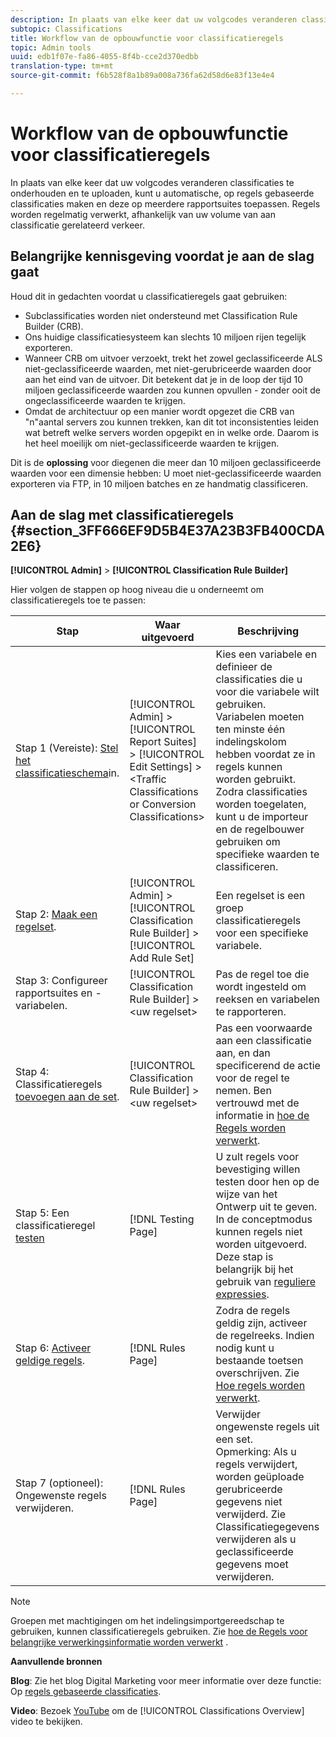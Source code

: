 ```yaml
---
description: In plaats van elke keer dat uw volgcodes veranderen classificaties te onderhouden en te uploaden, kunt u automatische, op regels gebaseerde classificaties maken en deze op meerdere rapportsuites toepassen. Regels worden regelmatig verwerkt, afhankelijk van uw volume van aan classificatie gerelateerd verkeer.
subtopic: Classifications
title: Workflow van de opbouwfunctie voor classificatieregels
topic: Admin tools
uuid: edb1f07e-fa86-4055-8f4b-cce2d370edbb
translation-type: tm+mt
source-git-commit: f6b528f8a1b89a008a736fa62d58d6e83f13e4e4

---
```



# Workflow van de opbouwfunctie voor classificatieregels

In plaats van elke keer dat uw volgcodes veranderen classificaties te onderhouden en te uploaden, kunt u automatische, op regels gebaseerde classificaties maken en deze op meerdere rapportsuites toepassen. Regels worden regelmatig verwerkt, afhankelijk van uw volume van aan classificatie gerelateerd verkeer.

## Belangrijke kennisgeving voordat je aan de slag gaat

Houd dit in gedachten voordat u classificatieregels gaat gebruiken:

* Subclassificaties worden niet ondersteund met Classification Rule Builder (CRB).
* Ons huidige classificatiesysteem kan slechts 10 miljoen rijen tegelijk exporteren.
* Wanneer CRB om uitvoer verzoekt, trekt het zowel geclassificeerde ALS niet-geclassificeerde waarden, met niet-gerubriceerde waarden door aan het eind van de uitvoer. Dit betekent dat je in de loop der tijd 10 miljoen geclassificeerde waarden zou kunnen opvullen - zonder ooit de ongeclassificeerde waarden te krijgen.
* Omdat de architectuur op een manier wordt opgezet die CRB van &quot;n&quot;aantal servers zou kunnen trekken, kan dit tot inconsistenties leiden wat betreft welke servers worden opgepikt en in welke orde. Daarom is het heel moeilijk om niet-geclassificeerde waarden te krijgen.

Dit is de **oplossing** voor diegenen die meer dan 10 miljoen geclassificeerde waarden voor een dimensie hebben: U moet niet-geclassificeerde waarden exporteren via FTP, in 10 miljoen batches en ze handmatig classificeren.

## Aan de slag met classificatieregels {#section_3FF666EF9D5B4E37A23B3FB400CDA2E6}

**[!UICONTROL Admin]** > **[!UICONTROL Classification Rule Builder]**

Hier volgen de stappen op hoog niveau die u onderneemt om classificatieregels toe te passen:

| Stap | Waar uitgevoerd | Beschrijving |
|--- |--- |--- |
| Stap 1 (Vereiste): [Stel het classificatieschema](https://marketing.adobe.com/resources/help/en_US/reference/c_classifications.html)in. | [!UICONTROL Admin] > [!UICONTROL Report Suites] > [!UICONTROL Edit Settings] > &lt;Traffic Classifications or Conversion Classifications> | Kies een variabele en definieer de classificaties die u voor die variabele wilt gebruiken. <br>Variabelen moeten ten minste één indelingskolom hebben voordat ze in regels kunnen worden gebruikt.<br>Zodra classificaties worden toegelaten, kunt u de importeur en de regelbouwer gebruiken om specifieke waarden te classificeren. |
| Stap 2: [Maak een regelset](/help/components/c-classifications2/crb/classification-rule-set.md). | [!UICONTROL Admin] >  [!UICONTROL Classification Rule Builder] > [!UICONTROL Add Rule Set] | Een regelset is een groep classificatieregels voor een specifieke variabele. |
| Stap 3: Configureer rapportsuites en -variabelen. | [!UICONTROL Classification Rule Builder] > &lt;uw regelset> | Pas de regel toe die wordt ingesteld om reeksen en variabelen te rapporteren. |
| Stap 4: Classificatieregels [toevoegen aan de set](/help/components/c-classifications2/crb/classification-quickstart-rules.md). | [!UICONTROL Classification Rule Builder] > &lt;uw regelset> | Pas een voorwaarde aan een classificatie aan, en dan specificerend de actie voor de regel te nemen.  Ben vertrouwd met de informatie in [hoe de Regels worden verwerkt](/help/components/c-classifications2/crb/classification-quickstart-rules.md). |
| Stap 5: Een classificatieregel [testen](/help/components/c-classifications2/crb/classification-quickstart-rules.md) | [!DNL Testing Page] | U zult regels voor bevestiging willen testen door hen op de wijze van het Ontwerp uit te geven. In de conceptmodus kunnen regels niet worden uitgevoerd.<br>Deze stap is belangrijk bij het gebruik van [reguliere expressies](/help/components/c-classifications2/crb/classification-quickstart-rules.md). |
| Stap 6: [Activeer geldige regels](/help/components/c-classifications2/crb/classification-rule-definitions.md). | [!DNL Rules Page] | Zodra de regels geldig zijn, activeer de regelreeks.  Indien nodig kunt u bestaande toetsen overschrijven. Zie [Hoe regels worden verwerkt](/help/components/c-classifications2/crb/classification-quickstart-rules.md). |
| Stap 7 (optioneel): Ongewenste regels [](/help/components/c-classifications2/crb/classification-rule-definitions.md)verwijderen. | [!DNL Rules Page] | Verwijder ongewenste regels uit een set.<br>Opmerking:  Als u regels verwijdert, worden geüploade gerubriceerde gegevens niet verwijderd.  Zie Classificatiegegevens [](/help/components/c-classifications2/c-classifications-importer/t-delete-classification-data.md) verwijderen als u geclassificeerde gegevens moet verwijderen. |

>[!NOTE]
>
>Groepen met machtigingen om het indelingsimportgereedschap te gebruiken, kunnen classificatieregels gebruiken. Zie [hoe de Regels voor belangrijke verwerkingsinformatie worden verwerkt](/help/components/c-classifications2/crb/classification-quickstart-rules.md) .

**Aanvullende bronnen**

**Blog**: Zie het blog Digital Marketing voor meer informatie over deze functie: Op [regels gebaseerde classificaties](https://blogs.adobe.com/digitalmarketing/analytics/rule-based-classifications-part-1-making-classifications-easier/?utm_source=feedburner&utm_medium=feed&utm_campaign=Feed%3A+AdobeDigitalMarketing+%28Adobe+Digital+Marketing+Blog%29).

**Video**: Bezoek [YouTube](https://www.youtube.com/watch?v=6laI5SBXY-I) om de [!UICONTROL Classifications Overview] video te bekijken.
